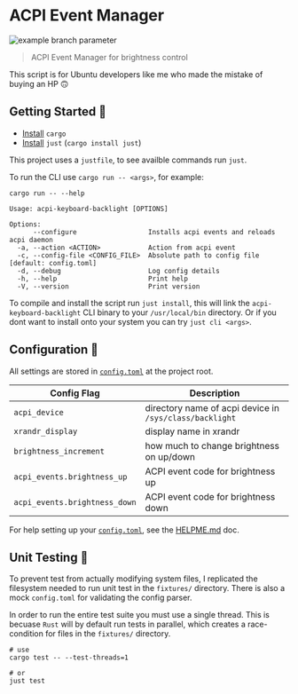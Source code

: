 # ACPI Event Manager

![example branch parameter](https://github.com/ezrasingh/acpi-event-manager/actions/workflows/release.yml/badge.svg?branch=main)

> ACPI Event Manager for brightness control

This script is for Ubuntu developers like me who made the mistake of buying an HP 🙃

## Getting Started 🚀

- [Install](https://www.rust-lang.org/tools/install) `cargo`
- [Install](https://github.com/casey/just?tab=readme-ov-file#packages) `just` (`cargo install just`)

This project uses a `justfile`, to see availble commands run `just`.

To run the CLI use `cargo run -- <args>`, for example:

```shell
cargo run -- --help

Usage: acpi-keyboard-backlight [OPTIONS]

Options:
      --configure                  Installs acpi events and reloads acpi daemon
  -a, --action <ACTION>            Action from acpi event
  -c, --config-file <CONFIG_FILE>  Absolute path to config file [default: config.toml]
  -d, --debug                      Log config details
  -h, --help                       Print help
  -V, --version                    Print version
```

To compile and install the script run `just install`, this will link the `acpi-keyboard-backlight` CLI binary to your `/usr/local/bin` directory. Or if you dont want to install onto your system you can try `just cli <args>`.

## Configuration 🔧

All settings are stored in [`config.toml`](config.toml) at the project root.

| Config Flag                   | Description                                             |
| ----------------------------- | ------------------------------------------------------- |
| `acpi_device`                 | directory name of acpi device in `/sys/class/backlight` |
| `xrandr_display`              | display name in xrandr                                  |
| `brightness_increment`        | how much to change brightness on up/down                |
| `acpi_events.brightness_up`   | ACPI event code for brightness up                       |
| `acpi_events.brightness_down` | ACPI event code for brightness down                     |

For help setting up your [`config.toml`](config.toml), see the [HELPME.md](HELPME.md) doc.

## Unit Testing 🧪

To prevent test from actually modifying system files, I replicated the filesystem needed to run unit test in the `fixtures/` directory. There is also a mock `config.toml` for validating the config parser.

In order to run the entire test suite you must use a single thread. This is becuase `Rust` will by default run tests in parallel, which creates a race-condition for files in the `fixtures/` directory.

```shell
# use
cargo test -- --test-threads=1

# or
just test
```
